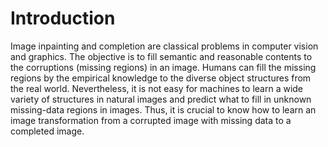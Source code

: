# Introduction
Image inpainting and completion are classical problems in computer vision and graphics.
The objective is to fill semantic and reasonable contents to the corruptions (missing regions)
in an image. Humans can fill the missing regions by the empirical knowledge to the diverse
object structures from the real world. Nevertheless, it is not easy for machines to learn a
wide variety of structures in natural images and predict what to fill in unknown missing-data
regions in images. Thus, it is crucial to know how to learn an image transformation from a
corrupted image with missing data to a completed image.

